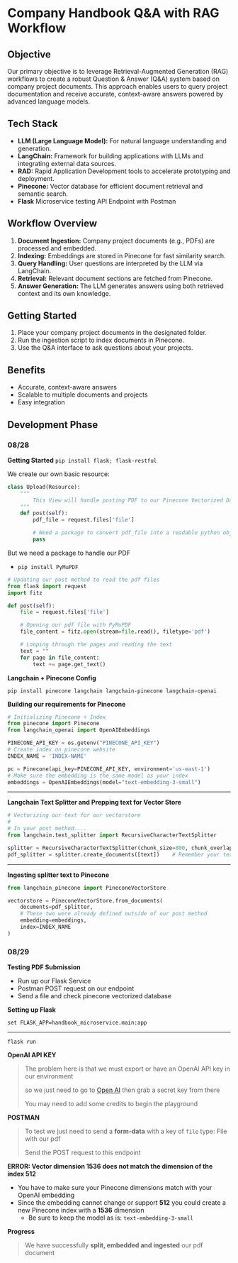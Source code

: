 # Company Handbook Q&A with RAG Workflow

## Objective

Our primary objective is to leverage Retrieval-Augmented Generation (RAG) workflows to create a robust Question & Answer (Q&A) system based on company project documents. This approach enables users to query project documentation and receive accurate, context-aware answers powered by advanced language models.

## Tech Stack

- **LLM (Large Language Model):** For natural language understanding and generation.
- **LangChain:** Framework for building applications with LLMs and integrating external data sources.
- **RAD:** Rapid Application Development tools to accelerate prototyping and deployment.
- **Pinecone:** Vector database for efficient document retrieval and semantic search.
- **Flask** Microservice testing API Endpoint with Postman 

## Workflow Overview

1. **Document Ingestion:** Company project documents (e.g., PDFs) are processed and embedded.
2. **Indexing:** Embeddings are stored in Pinecone for fast similarity search.
3. **Query Handling:** User questions are interpreted by the LLM via LangChain.
4. **Retrieval:** Relevant document sections are fetched from Pinecone.
5. **Answer Generation:** The LLM generates answers using both retrieved context and its own knowledge.

## Getting Started

1. Place your company project documents in the designated folder.
2. Run the ingestion script to index documents in Pinecone.
3. Use the Q&A interface to ask questions about your projects.

## Benefits

- Accurate, context-aware answers
- Scalable to multiple documents and projects
- Easy integration

## Development Phase 

### 08/28

**Getting Started**
`pip install flask; flask-restful`

We create our own basic resource:

```py
class Upload(Resource):
    """
        This View will handle posting PDF to our Pinecone Vectorized Database for embeddings 
    """
    def post(self):
        pdf_file = request.files['file']

        # Need a package to convert pdf_file into a readable python object
        pass
```

But we need a package to handle our PDF 
- `pip install PyMuPDF`

```py
# Updating our post method to read the pdf files 
from flask import request 
import fitz

def post(self):
    file = request.files['file']

    # Opening our pdf file with PyMuPDF
    file_content = fitz.open(stream=file.read(), filetype='pdf')

    # Looping through the pages and reading the text 
    text = ""
    for page in file_content:
        text += page.get_text()
```

**Langchain + Pinecone Config**

`pip install pinecone langchain langchain-pinecone langchain-openai`

**Building our requirements for Pinecone**
```py
# Initializing Pinecone + Index 
from pinecone import Pinecone 
from langchain_openai import OpenAIEmbeddings

PINECONE_API_KEY = os.getenv("PINECONE_API_KEY")
# Create index on pinecone website
INDEX_NAME = 'INDEX-NAME'

pc = Pinecone(api_key=PINECONE_API_KEY, environment='us-east-1')
# Make sure the embedding is the same model as your index 
embeddings = OpenAIEmbeddings(model="text-embedding-3-small")

```

---

**Langchain Text Splitter and Prepping text for Vector Store**
```py
# Vectorizing our text for our vectorstore
#  
# In your post method....
from langchain.text_splitter import RecursiveCharacterTextSplitter 

splitter = RecursiveCharacterTextSplitter(chunk_size=800, chunk_overlap=100)
pdf_splitter = splitter.create_documents([text])    # Remember your text object is from our PDF reader => fitz
```

---
**Ingesting splitter text to Pinecone**

```py
from langchain_pinecone import PineconeVectorStore

vectorstore = PineconeVectorStore.from_documents(
    documents=pdf_splitter,
    # These two were already defined outside of our post method 
    embedding=embeddings,
    index=INDEX_NAME
)
```

### 08/29

**Testing PDF Submission**
- Run up our Flask Service 
- Postman POST request on our endpoint
- Send a file and check pinecone vectorized database

**Setting up Flask**

`set FLASK_APP=handbook_microservice.main:app`

---

`flask run`

**OpenAI API KEY**

> The problem here is that we must export or have an OpenAI API key in our environment 
>
> so we just need to go to [Open AI](https://platform.openai.com/api-keys) then grab a secret key from there 
>
> You may need to add some credits to begin the playground


**POSTMAN**

> To test we just need to send a **form-data** with a key of `file` type: File with our pdf 
>
> Send the POST request to this endpoint
>

**ERROR: Vector dimension 1536 does not match the dimension of the index 512**
- You have to make sure your Pinecone dimensions match with your OpenAI embedding
- Since the embedding cannot change or support **512** you could create a new Pinecone index with a **1536** dimension 
  - Be sure to keep the model as is: `text-embedding-3-small`

**Progress**

> We have successfully **split, embedded and ingested** our pdf document